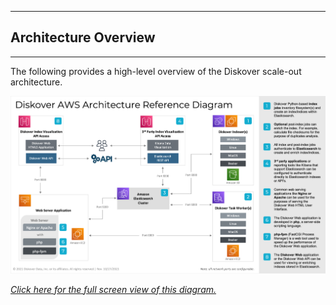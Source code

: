 <p id="architecture_diagram"></p>

___
## Architecture Overview
___
The following provides a high-level overview of the Diskover scale-out architecture.

![Image: Diskover Reference Diagram Architecture](images/diagram_diskover_architecture_reference_aws_with_border.png)

_[Click here for the full screen view of this diagram.](images/diagram_diskover_architecture_reference_aws_with_border.png)_
